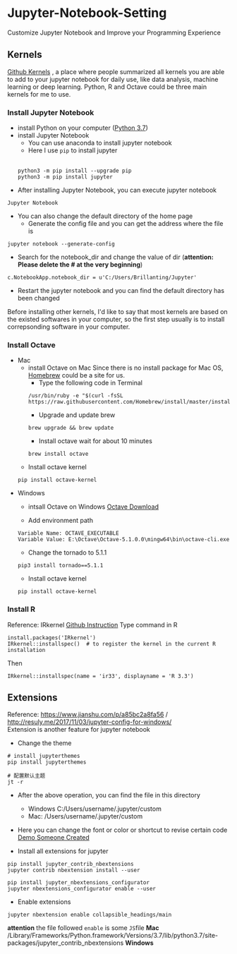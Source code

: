 # Jupyter-Notebook-Setting
Customize Jupyter Notebook and Improve your Programming Experience

## Kernels
[Github Kernels](https://github.com/jupyter/jupyter/wiki/Jupyter-kernels)
, a place where people summarized all kernels you are able to add to your jupyter notebook for daily use, like data analysis, machine learning or deep learning. Python, R and Octave could be three main kernels for me to use.

### Install Jupyter Notebook
* install Python on your computer ([Python 3.7](https://www.python.org/downloads/))
* install Jupyter Notebook
   * You can use anaconda to install jupyter notebook
   * Here I use ```pip``` to install jupyter<br><br>
   ```
   python3 -m pip install --upgrade pip
   python3 -m pip install jupyter
   ```
* After installing Jupyter Notebook, you can execute jupyter notebook
```
Jupyter Notebook
```
* You can also change the default directory of the home page
   * Generate the config file and you can get the address where the file is
```
jupyter notebook --generate-config
```
   * Search for the notebook_dir and change the value of dir  (**attention: Please delete the # at the very beginning**)
```
c.NotebookApp.notebook_dir = u'C:/Users/Brillanting/Jupyter'
```
   * Restart the jupyter notebook and you can find the default directory has been changed

Before installing other kernels, I'd like to say that most kernels are based on the existed softwares in your computer, so the first step usually is to install correpsonding software in your computer.<br>

### Install Octave
* Mac
   * install Octave on Mac
Since there is no install package for Mac OS,  [Homebrew](https://brew.sh/) could be a site for us.
      * Type the following code in Terminal
      ```
      /usr/bin/ruby -e "$(curl -fsSL https://raw.githubusercontent.com/Homebrew/install/master/install)”
      ```
      * Upgrade and update brew
      ```
      brew upgrade && brew update
      ```
     * Install octave wait for about 10 minutes
     ```
     brew install octave
     ```
   * Install octave kernel
   ```
   pip install octave-kernel
   ```
* Windows
   * intsall Octave on Windows [Octave Download](https://www.gnu.org/software/octave/download.html)

   * Add environment path
   ```
   Variable Name: OCTAVE_EXECUTABLE
   Variable Value: E:\Octave\Octave-5.1.0.0\mingw64\bin\octave-cli.exe
   ```
   * Change the tornado to 5.1.1
   ```
   pip3 install tornado==5.1.1
   ```
   * Install octave kernel
   ```
   pip install octave-kernel
   ```

### Install R
Reference: IRkernel [Github Instruction](https://github.com/IRkernel/IRkernel)
Type command in R
```
install.packages('IRkernel')
IRkernel::installspec()  # to register the kernel in the current R installation
```
Then 
```
IRkernel::installspec(name = 'ir33', displayname = 'R 3.3')
```

## Extensions
Reference: https://www.jianshu.com/p/a85bc2a8fa56   / http://resuly.me/2017/11/03/jupyter-config-for-windows/
<br>Extension is another feature for jupyter notebook
* Change the theme
```
# install jupyterthemes
pip install jupyterthemes

# 配置默认主题
jt -r
```
* After the above operation, you can find the file in this directory
   * Windows C:/Users/username/.jupyter/custom
   * Mac: /Users/username/.jupyter/custom
* Here you can change the font or color or shortcut to revise certain code [Demo Someone Created](https://github.com/YilinXia/Jupyter-Notebook-Setting/blob/master/custom.zip)

* Install all extensions for jupyter
```
pip install jupyter_contrib_nbextensions
jupyter contrib nbextension install --user

pip install jupyter_nbextensions_configurator
jupyter nbextensions_configurator enable --user
```
* Enable extensions
```
jupyter nbextension enable collapsible_headings/main
```
**attention** the file followed ```enable``` is some ```JS```file 
**Mac** /Library/Frameworks/Python.framework/Versions/3.7/lib/python3.7/site-packages/jupyter_contrib_nbextensions
**Windows** 

